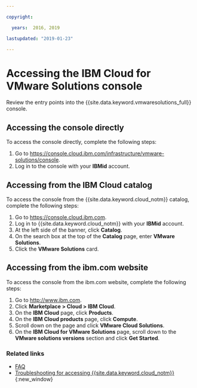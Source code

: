 ```yaml
---

copyright:

  years:  2016, 2019

lastupdated: "2019-01-23"

---
```


# Accessing the IBM Cloud for VMware Solutions console

Review the entry points into the {{site.data.keyword.vmwaresolutions_full}} console.

## Accessing the console directly

To access the console directly, complete the following steps:
1. Go to
   https://console.cloud.ibm.com/infrastructure/vmware-solutions/console.
2. Log in to the console with your **IBMid** account.

## Accessing from the IBM Cloud catalog

To access the console from the {{site.data.keyword.cloud_notm}} catalog, complete the following steps:
1. Go to https://console.cloud.ibm.com.
2. Log in to {{site.data.keyword.cloud_notm}} with your **IBMid** account.
3. At the left side of the banner, click **Catalog**.
4. On the search box at the top of the **Catalog** page, enter **VMware Solutions**.
5. Click the **VMware Solutions** card.

## Accessing from the ibm.com website

To access the console from the ibm.com website, complete the following steps:
1. Go to http://www.ibm.com.
2. Click **Marketplace > Cloud > IBM Cloud**.
2. On the **IBM Cloud** page, click **Products**.
3. On the **IBM Cloud products** page, click **Compute**.
4. Scroll down on the page and click **VMware Cloud Solutions**.
5. On the **IBM Cloud for VMware Solutions** page, scroll down to the **VMware solutions versions** section and click **Get Started**.

### Related links

* [FAQ](/docs/services/vmwaresolutions/vmonic?topic=vmware-solutions-general-faq-about-ibm-cloud-for-vmware-solutions)
* [Troubleshooting for accessing {{site.data.keyword.cloud_notm}}](/docs/account?topic=account-accessing){:new_window}
